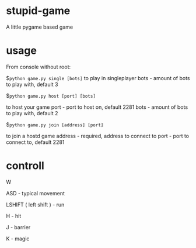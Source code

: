 # stupid-game
A little pygame based game

# usage
From console without root:

$`python game.py single [bots]`
to play in singleplayer
bots - amount of bots to play with, default 3


$`python game.py host [port] [bots]`

to host your game
port - port to host on, default 2281
bots - amount of bots to play with, default 2

$`python game.py join [address] [port]`

to join a hostd game
address - required, address to connect to
port - port to connect to, default 2281

# controll

 W

ASD - typical movement

LSHIFT ( left shift ) - run


H - hit

J - barrier

K - magic

